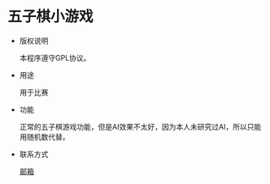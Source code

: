 # 五子棋小游戏
- 版权说明
  
  本程序遵守GPL协议。
  
  
- 用途
  
  用于比赛
  
  
- 功能
  
  正常的五子棋游戏功能，但是AI效果不太好，因为本人未研究过AI，所以只能用随机数代替。
  
  
- 联系方式
  
  [邮箱](mailto:life.app.hanfeng@hotmail.com)
